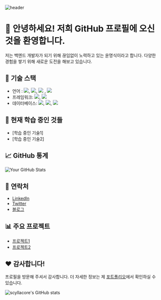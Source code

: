 ![header](https://capsule-render.vercel.app/api?type=soft&color=auto&height=150&section=header&text=myungsik%20Yoon&fontSize=60)

# 👋 안녕하세요! 저희 GitHub 프로필에 오신 것을 환영합니다.

저는 백엔드 개발자가 되기 위해 끊임없이 노력하고 있는 윤명식이라고 합니다. 다양한 경험을 쌓기 위해 새로운 도전을 해보고 있습니다.

## 🚀 기술 스택

- 언어 : <img src="https://img.shields.io/badge/Java-F38338?style=flat-square&logo=Java&logoColor=white"/>, <img src="https://img.shields.io/badge/Javascript-F7DF1E?style=flat-square&logo=javascript&logoColor=white"/>, <img src="https://img.shields.io/badge/C-A8B9CC?style=flat-square&logo=c&logoColor=white"/> ,  <img src="https://img.shields.io/badge/C++-A8B9CC?style=flat-square&logo=cplusplus&logoColor=white"/> 
- 프레임워크: <img src="https://img.shields.io/badge/SpringBoot-6DB33F?style=flat-square&logo=springboot&logoColor=white"/>, <img src="https://img.shields.io/badge/Express-000000?style=flat-square&logo=express&logoColor=white"/>
- 데이터베이스: <img src="https://img.shields.io/badge/MySQL-4479A1?style=flat-square&logo=mysql&logoColor=white"/>, <img src="https://img.shields.io/badge/MariaDB-003545?style=flat-square&logo=mariadb&logoColor=white"/>, <img src="https://img.shields.io/badge/MongoDB-47A248?style=flat-square&logo=mongodb&logoColor=white"/>

## 🌱 현재 학습 중인 것들

- [학습 중인 기술1]
- [학습 중인 기술2]

## 📈 GitHub 통계

![Your GitHub Stats](https://github-readme-stats.vercel.app/api?username=your-username&show_icons=true&theme=radical)

## 🤝 연락처

- [LinkedIn](https://www.linkedin.com/in/your-linkedin)
- [Twitter](https://twitter.com/your-twitter)
- [블로그](https://your-blog.com)

## 📊 주요 프로젝트

- [프로젝트1](https://github.com/your-username/project1)
- [프로젝트2](https://github.com/your-username/project2)

## ❤️ 감사합니다!

프로필을 방문해 주셔서 감사합니다. 더 자세한 정보는 제 [포트폴리오](https://your-portfolio.com)에서 확인하실 수 있습니다.

![scyllacore's GitHub stats](https://github-readme-stats.vercel.app/api?username=scyllacore&show_icons=true&theme=transparent)

